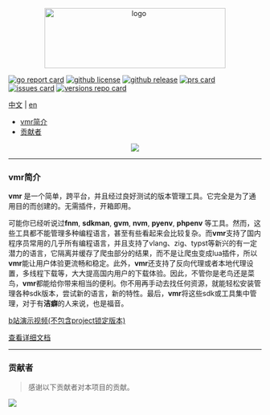 <p style="" align="center">
  <!-- <img src="https://github.com/moqsien/img_repo/raw/main/vm_header_photo_2.png" alt="logo" width="720" height="240"> -->
  <img src="https://cdn.jsdelivr.net/gh/moqsien/img_repo@main/vmr_logo_trans.png" alt="logo" width="360" height="120">
</p>

[![go report card](https://img.shields.io/badge/go%20report-a+-brightgreen.svg?style=for-the-badge)](https://goreportcard.com/report/github.com/gvcgo/version-manager)
[![github license](https://img.shields.io/github/license/gvcgo/version-manager?style=for-the-badge)](license)
[![github release](https://img.shields.io/github/v/release/gvcgo/version-manager?display_name=tag&style=for-the-badge)](https://github.com/gvcgo/version-manager/releases)
[![prs card](https://img.shields.io/badge/prs-vm-cyan.svg?style=for-the-badge)](https://github.com/gvcgo/version-manager/pulls)
[![issues card](https://img.shields.io/badge/issues-vm-pink.svg?style=for-the-badge)](https://github.com/gvcgo/version-manager/issues)
[![versions repo card](https://img.shields.io/badge/versions-repo-blue.svg?style=for-the-badge)](https://github.com/gvcgo/resources)

[中文](https://github.com/gvcgo/version-manager/blob/main/docs/readmecn.md) | [en](https://github.com/gvcgo/version-manager)

- [vmr简介](#vmr简介)
- [贡献者](#贡献者)

<!-- ![demo](https://cdn.jsdelivr.net/gh/moqsien/img_repo@main/vmr.gif) -->
<div align=center><img src="https://cdn.jsdelivr.net/gh/moqsien/img_repo@main/vmr.gif"></div>

------
<p id="1"></p>  

### vmr简介

**vmr** 是一个简单，跨平台，并且经过良好测试的版本管理工具。它完全是为了通用目的而创建的。无需插件，开箱即用。

可能你已经听说过**fnm**, **sdkman**, **gvm**, **nvm**, **pyenv**, **phpenv** 等工具。然而，这些工具都不能管理多种编程语言，甚至有些看起来会比较复杂。而**vmr**支持了国内程序员常用的几乎所有编程语言，并且支持了vlang、zig、typst等新兴的有一定潜力的语言，它隔离并缓存了爬虫部分的结果，而不是让爬虫变成lua插件，所以**vmr**能让用户体验更流畅和稳定。此外，**vmr**还支持了反向代理或者本地代理设置，多线程下载等，大大提高国内用户的下载体验。因此，不管你是老鸟还是菜鸟，**vmr**都能给你带来相当的便利。你不用再手动去找任何资源，就能轻松安装管理各种sdk版本，尝试新的语言，新的特性。最后，**vmr**将这些sdk或工具集中管理，对于有**洁癖**的人来说，也是福音。

[b站演示视频(不包含project锁定版本)](https://www.bilibili.com/video/BV1bZ421v7sD/)

[查看详细文档](https://gvcgo.github.io/vmrdocs/#/zh-cn/)

------
<p id="9"></p>  

### 贡献者
> 感谢以下贡献者对本项目的贡献。
<a href="https://github.com/gvcgo/version-manager/graphs/contributors">
  <img src="https://contrib.rocks/image?repo=gvcgo/version-manager" />
</a>
